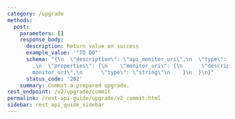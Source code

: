 ```yaml
---
category: /upgrade
methods:
  post:
    parameters: []
    response_body:
      description: Return value on success
      example_value: '"TO DO"'
      schema: "{\n  \"description\": \"api_monitor_uri\",\n  \"type\": \"object\"\
        ,\n  \"properties\": {\n    \"monitor_uri\": {\n      \"description\": \"\
        monitor_uri\",\n      \"type\": \"string\"\n    }\n  }\n}"
      status_code: '202'
    summary: Commit a prepared upgrade.
rest_endpoint: /v2/upgrade/commit
permalink: /rest-api-guide/upgrade/v2_commit.html
sidebar: rest_api_guide_sidebar
---
```

